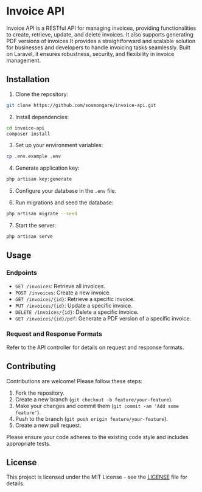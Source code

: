 # Invoice API

Invoice API is a RESTful API for managing invoices, providing functionalities to create, retrieve, update, and delete invoices. It also supports generating PDF versions of invoices.It provides a straightforward and scalable solution for businesses and developers to handle invoicing tasks seamlessly. Built on Laravel, it ensures robustness, security, and flexibility in invoice management.

## Installation

1. Clone the repository:

```bash
git clone https://github.com/sosmongare/invoice-api.git
```

2. Install dependencies:

```bash
cd invoice-api
composer install
```

3. Set up your environment variables:

```bash
cp .env.example .env
```

4. Generate application key:

```bash
php artisan key:generate
```

5. Configure your database in the `.env` file.

6. Run migrations and seed the database:

```bash
php artisan migrate --seed
```

7. Start the server:

```bash
php artisan serve
```

## Usage

### Endpoints

- `GET /invoices`: Retrieve all invoices.
- `POST /invoices`: Create a new invoice.
- `GET /invoices/{id}`: Retrieve a specific invoice.
- `PUT /invoices/{id}`: Update a specific invoice.
- `DELETE /invoices/{id}`: Delete a specific invoice.
- `GET /invoices/{id}/pdf`: Generate a PDF version of a specific invoice.

### Request and Response Formats

Refer to the API controller for details on request and response formats.

## Contributing

Contributions are welcome! Please follow these steps:

1. Fork the repository.
2. Create a new branch (`git checkout -b feature/your-feature`).
3. Make your changes and commit them (`git commit -am 'Add some feature'`).
4. Push to the branch (`git push origin feature/your-feature`).
5. Create a new pull request.

Please ensure your code adheres to the existing code style and includes appropriate tests.

## License

This project is licensed under the MIT License - see the [LICENSE](LICENSE) file for details.
